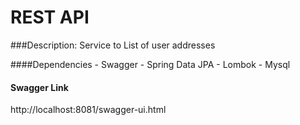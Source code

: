 # REST API
###Description:
Service to List of user addresses

####Dependencies
    - Swagger
    - Spring Data JPA
    - Lombok
    - Mysql

#### Swagger Link
http://localhost:8081/swagger-ui.html


